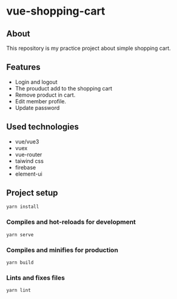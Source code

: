 # vue-shopping-cart

## About
This repository is my practice project about simple shopping cart.

## Features
* Login and logout
* The prouduct add to the shopping cart
* Remove product in cart.
* Edit member profile.
* Update password

## Used technologies
* vue/vue3
* vuex
* vue-router
* taiwind css
* firebase
* element-ui

## Project setup
```
yarn install
```

### Compiles and hot-reloads for development
```
yarn serve
```

### Compiles and minifies for production
```
yarn build
```

### Lints and fixes files
```
yarn lint
```
